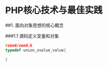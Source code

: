 # PHP核心技术与最佳实践

##1. 面向对象思想的核心概念

###1.1 源码定义变量和对象

```c
#zend/zend.h
typedef union_zvalue_value{
    
}
```